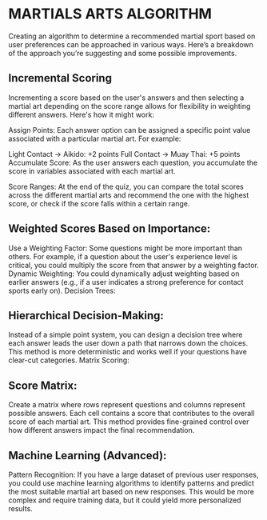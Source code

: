 # MARTIALS ARTS ALGORITHM
Creating an algorithm to determine a recommended martial sport based on user preferences can be approached in various ways. Here’s a breakdown of the approach you’re suggesting and some possible improvements.

## Incremental Scoring
Incrementing a score based on the user's answers and then selecting a martial art depending on the score range allows for flexibility in weighting different answers. Here's how it might work:

Assign Points: Each answer option can be assigned a specific point value associated with a particular martial art. For example:

Light Contact -> Aikido: +2 points
Full Contact -> Muay Thai: +5 points
Accumulate Score: As the user answers each question, you accumulate the score in variables associated with each martial art.

Score Ranges: At the end of the quiz, you can compare the total scores across the different martial arts and recommend the one with the highest score, or check if the score falls within a certain range.

## Weighted Scores Based on Importance:
Use a Weighting Factor: Some questions might be more important than others. For example, if a question about the user's experience level is critical, you could multiply the score from that answer by a weighting factor.
Dynamic Weighting: You could dynamically adjust weighting based on earlier answers (e.g., if a user indicates a strong preference for contact sports early on).
Decision Trees:

## Hierarchical Decision-Making: 
Instead of a simple point system, you can design a decision tree where each answer leads the user down a path that narrows down the choices. This method is more deterministic and works well if your questions have clear-cut categories.
Matrix Scoring:

## Score Matrix: 
Create a matrix where rows represent questions and columns represent possible answers. Each cell contains a score that contributes to the overall score of each martial art. This method provides fine-grained control over how different answers impact the final recommendation.

## Machine Learning (Advanced):
Pattern Recognition: If you have a large dataset of previous user responses, you could use machine learning algorithms to identify patterns and predict the most suitable martial art based on new responses. This would be more complex and require training data, but it could yield more personalized results.